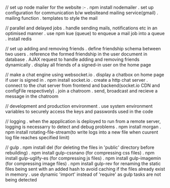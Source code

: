 // set up node mailer for the website :-
    . npm install nodemailer
    . set up configuration for communication b/w websiteand mailing service(gmail)
    . mailing function
    . templates to style the mail

// parallel and delayed jobs
    . handle sending mails, notifications etc in an optimised manner
    . use npm kue (queue) to enqueue a mail job into a queue
    . install redis 

// set up adding and removing friends
    . define friendship schema between two users
    . reference the formed friendship in the user document in database
    . AJAX request to handle adding and removing friends dynamically
    . display all friends of a signed-in user on the home page 

// make a chat engine using websocket.io
    . display a chatbox on home page if user is signed in
    . npm install socket.io
    . create a http chat server
    . connect to the chat server from frontend and backend(socket.io CDN and configFile respectively)
    . join a chatroom
    . send, broadcast and recieve a message in the chatroom

// development and production environment
    . use system environment variables to securely access the keys and passwords
        used in the code

// logging
    . when the appplication is deployed to run from a remote server, logging is necessarry to detect and debug problems
    . npm install morgan
    . npm install rotating-file-stream(to write logs into a new file when cuurent log file reaches specified limit)

// gulp
    . npm install del (for deleting the files in 'public' directory before rebuilding)
    . npm install gulp-cssnano (for compressing css files)
    . npm install gulp-uglify-es (for compressing js files)
    . npm install gulp-imagemin (for compressing image files)
    . npm install gulp-rev for renaming the static files being sent with an added hash to avoid caching if the files already exist in memory 
    . use dynamic 'import' instead of 'require' as gulp tasks are not being detected